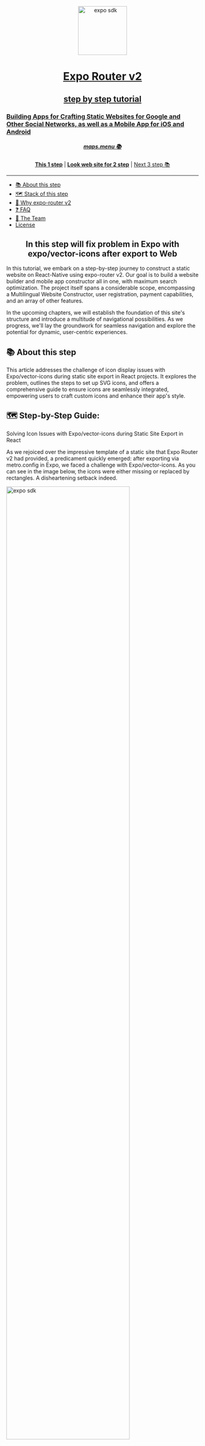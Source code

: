 <!-- Banner Image -->
<p align="center">
  <a href="https://expo.dev/">
    <img alt="expo sdk" height="128" src="./assets/images/banner.png">
    <h1 align="center">Expo Router v2 </h1>
    <h2 align="center">step by step tutorial </h2>
    <h3>Building Apps for Crafting Static Websites for Google and Other Social Networks, as well as a Mobile App for iOS and Android  </h3>
  </a>
<h5 align="center"> <a aria-label="expo documentation" href="https://maps.menu">maps.menu 📚</a></h5>
</p>

<p align="center">
  <a aria-label="try expo with snack" href="https://github.com/bolshiyanov/expo-router-v2-step1"><b>This 1 step</b></a>
 | <a aria-label="try expo with snack" href="https://expo-router-v2-static-web-app-step-2.netlify.app/"><b>Look web site for 2 step</b></a>
 |
  <a aria-label="expo documentation" href="https://github.com/bolshiyanov/expo-router-v2-step3">Next 3 step 📚</a>
</p>

---

- [📚 About this step](#-documentation)
- [🗺 Stack of this step](#-Stack-of-this-step)
- [🏅 Why expo-router v2](#-Why-expo-router)
- [❓ FAQ](#-faq)
- [💙 The Team](#-the-team)
- [License](#license)

<h2 align="center">In this step will fix problem in Expo with expo/vector-icons  after export to Web </h2>

In this tutorial, we embark on a step-by-step journey to construct a static website on React-Native using expo-router v2. Our goal is to build a website builder and mobile app constructor all in one, with maximum search optimization. The project itself spans a considerable scope, encompassing a Multilingual Website Constructor, user registration, payment capabilities, and an array of other features.

In the upcoming chapters, we will establish the foundation of this site's structure and introduce a multitude of navigational possibilities. As we progress, we'll lay the groundwork for seamless navigation and explore the potential for dynamic, user-centric experiences.

## 📚 About this step

This article addresses the challenge of icon display issues with Expo/vector-icons during static site export in React projects. It explores the problem, outlines the steps to set up SVG icons, and offers a comprehensive guide to ensure icons are seamlessly integrated, empowering users to craft custom icons and enhance their app's style.

## 🗺  Step-by-Step Guide:<br/>

Solving Icon Issues with Expo/vector-icons during Static Site Export in React<br/>

As we rejoiced over the impressive template of a static site that Expo Router v2 had provided, a predicament quickly emerged: after exporting via metro.config in Expo, we faced a challenge with Expo/vector-icons. As you can see in the image below, the icons were either missing or replaced by rectangles. A disheartening setback indeed.<br/>

<img align="center" alt="expo sdk" height="80%" src="./assets/images/git/Scr2.1.png">

In my pursuit of a solution, I scoured the internet and stumbled upon pages like this: [https://github.com/expo/expo/issues/21568](https://github.com/expo/expo/issues/21568).<br/><br/>

I spent considerable time experimenting with importing icons using React Native and React, but to no avail. After attempts at building, if successful at all, the outcome remained unchanged: the icons were not displaying in my Expo application.<br/>

But is this a setback? Quite the opposite – it's an opportunity.<br/>

As a reminder, we're creating a website and mobile app builder that empowers anyone to craft their own site for Google or other social platforms, free of charge.<br/> 

This implies that our users would undoubtedly be disappointed if the potential of our builder was limited by the scope of expo/vector-icons.<br/>

In other words, I decided not to confine myself to Expo/vector-icon icons. Instead, I aimed to create a foundation that would enable users to generate icons from any SVG file in the future. Large or small icons, colored or monochrome – any icons for Expo.<br/>

<img align="center" alt="expo sdk" height="80%" src="./assets/images/git/Scr4.png">

Let's get to the heart of the matter.<br/>

To address this, we will set up our project to work with SVG images:<br/>

1. Store icons in the assets folder.<br/>
2. Install the necessary dependencies:<br/> - `npm i react-native-svg.`<br/>
3. Install the second dependency:<br/> - `npm i react-native-svg-transformer` <br/>and configure them as outlined in this guide: <br/>[https://github.com/kristerkari/react-native-svg-transformer#readme](https://github.com/kristerkari/react-native-svg-transformer#readme).<br/>

4. Create a file metro.config.js in the root directory with the following content:
<br/<br/>
`// Learn more https://docs.expo.io/guides/customizing-metro`<br/>
`const { getDefaultConfig } = require("expo/metro-config");`<br/>
<br/>
`module.exports = (() =>`{<br/>
`const config = getDefaultConfig(__dirname,`{<br/>
    `isCSSEnabled: true,`<br/>
`});`<br/>
<br/>
`const { transformer, resolver } = config;`<br/>
<br/>
`config.transformer =`{<br/>
    `...transformer,`<br/>
    `babelTransformerPath: require.resolve("react-native-svg-transformer"),`<br/>
`}`;<br/>
`config.resolver =`{<br/>
    `...resolver,`<br/>
    `assetExts: resolver.assetExts.filter((ext) => ext !== "svg"),`<br/>
    `sourceExts: [...resolver.sourceExts, "svg"],`<br/>
`};`<br/>
<br/><br/>
` return config;`<br/>
`})();`]<br/>
<br/>

5. Create a declarations.d.ts file in the root directory with the following content:<br/>


- [`declare module "*.svg" `]{<br/>
    - [`import React from "react";`]<br/>
    - [`import { SvgProps } from "react-native-svg";`]<br/>
    - [`const content: React.FC<SvgProps>;`]<br/>
    - [`export default content;<br/>`]
<br/>
<br/>

6. Open [https://fontawesome.com/](https://fontawesome.com/) and download the required icons to the "icons" folder that we created for this purpose.<br/>

<img align="center" alt="expo sdk" height="80%" src="./assets/images/git/Scr5.png">

7. Use npm start to launch our project.<br/>

8. Update imports accordingly.<br/>

9. Revise icon usage. Unlike with expo/vector-icons, with SVG we use "fill" instead of "color." Also, specify dimensions using width and height.<br/>

10. Finally, execute npx expo export -p web and examine the outcome.<br/>

We now have icons for Expo that are not limited by style or quantity as in expo/vector-icons. Users can not only select icons from the existing pool but also incorporate custom-made icons that align with the app's style.<br/>

Additionally, I recommend opening the link on your phone and toggling between light and dark themes. Observe how this new template from Expo Router v2 adapts to the device's color scheme.<br/>

Kudos to the developers of this tabs template – our start has been truly impressive.<br/>

Have you encountered any icon issues with Expo? I'll give you a hint: the back arrow is missing in the modal window.<br/>

Download this repository to your computer. Run npm init followed by npm start and try adding your own arrow to the modal window panel.<br/>

In the next segment, we'll delve into exploring other navigators. We'll create an app using the Drawer navigator, face an unsolvable navigation challenge, and most likely revert back to the original version of the app.

## 🗺 Stack of this step


- [`expo-router-v2`](expo-router-v2) Supported static web generation, css , seo.
- [`expo-router`]( expo-router) There is no specific package called "expo-router." Expo uses React Navigation for routing
- [`expo`](expo) Expo is a platform simplifying React Native development through tools, libraries, and workflow enhancements.
- [`react-dom`](react-dom)React package enabling rendering of components in the web browser's DOM (Document Object Model).
- [`react native`](react-native) JavaScript framework for building cross-platform mobile applications.
- [`react`](react) JavaScript library for building user interfaces, maintained by Facebook and a community.
- [`typescript`](typescript) TypeScript is a superset of JavaScript adding static typing for enhanced code quality and tooling.
- [`gitHub`](gitHub) GitHub is a web-based platform for version control and collaboration using Git.
- [`netlify`](netlify) Netlify is a web hosting platform for deploying and managing modern web projects.

## 🏅 Why expo-router v2

 landscape of modern business, the effectiveness of customer acquisition and retention takes on profound importance. The intersection where the cost of drawing in initial customers converges with the metrics of retention and Lifetime Value establishes a pivotal nexus for real-world enterprises. It's within this context that businesses frequently navigate towards the realm of search engine optimization, leveraging its potential to tap into organic traffic from behemoths like Google.<br/>

Undoubtedly, a website serves as an inviting initial point of contact between the business and potential clientele. However, its true value shines when users willingly return, reinforcing the need for a captivating and compelling platform. This brings us to the second interaction with customers, where the objective shifts to providing a seamless, native application experience tailored for iPhones and Android devices. Hence, discerning businesses harmonize their approach by upholding a static website for search engine visibility and a dynamic mobile application for app marketplaces.<br/>

Until recently, achieving such intricate synergy was primarily the domain of expansive teams like Twitter. This involved intricate orchestration of web and native components by scores of developers. Yet, the landscape has metamorphosed with the emergence of Expo Router Version 2. This paradigm shift has overhauled the development process, empowering developers to craft code within a unified ecosystem and effortlessly export the final product as both a static website and a feature-rich app available on the Play Store.<br/>

Moreover, the realm of possibilities has expanded to encompass wearable gadgets, such as the Apple Watch, thanks to Expo Router's extended support. In mere minutes, updates can be seamlessly integrated, thereby revolutionizing the agility with which businesses can refine their offerings. This ushers in an unmatched opportunity to harness the complete potential of the internet, propelling businesses towards the attainment of their goals.<br/>

The democratization of this robust framework marks a monumental stride forward. The once imposing barriers that impeded smaller entities from realizing their digital ambitions have now dissolved. Expo Router introduces an era of accessibility, bestowing entrepreneurs and businesses alike with the means to bridge the gap between their vision and its actualization. As businesses embark on this journey, they gain the capability to enthrall audiences, nurture loyalty, and elevate their digital footprint – all while streamlining the development process in ways that were once the exclusive domain of a select few.<br/>

In a world where triumph pivots on the symbiotic interplay between innovation and execution, Expo Router stands as a testament to technology's power to democratize opportunities. It embodies the shift that has unfolded in the landscape of app and web development – transitioning from the intricate and unwieldy to the intuitive and efficient. As businesses embrace this evolution, they set out on a transformative trajectory, shedding the constraints of the past and venturing into a future where every aspiration for digital resonance and engagement can be woven into reality.<br/>

## 💙 Author

Roman Bolshiyanov < status : open for cooperation, look job >

## License

The Expo source code is made available under the [MIT license](LICENSE). Some of the dependencies are licensed differently, with the BSD license, for example.


<img alt="Star the Expo repo on GitHub to support the project" src="https://user-images.githubusercontent.com/9664363/185428788-d762fd5d-97b3-4f59-8db7-f72405be9677.gif" width="50%">
